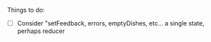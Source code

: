 Things to do:

- [ ] Consider "setFeedback, errors, emptyDishes, etc... a single state, perhaps reducer
